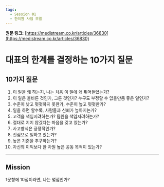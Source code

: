```yaml
---
tags:
  - Session 01
  - 한의원 사업 모델
---
```

**원문 링크:** [https://medistream.co.kr/articles/36830](https://medistream.co.kr/articles/36830)

# 대표의 한계를 결정하는 10가지 질문

## 10가지 질문

1.  이 일을 왜 하는지, 나는 처음 이 일에 왜 뛰어들었는가?
2.  이 일은 올바른 것인가, 그른 것인가? 누구도 부정할 수 없을만큼 좋은 일인가?
3.  수준이 낮고 떳떳하지 못한가, 수준이 높고 떳떳한가?
4.  일을 하면 할수록, 사람들과 신뢰가 높아지는가?
5.  고객을 책임지려하는가? 팀원을 책임지려하는가?
6.  절대로 지지 않겠다는 마음을 갖고 있는가?
7.  사고방식은 긍정적인가?
8.  진심으로 일하고 있는가?
9.  높은 기준을 추구하는가?
10. 자신의 이익보다 한 차원 높은 공동 목적이 있는가?

---

## Mission

1문항에 10점이라면, 나는 몇점인가?
